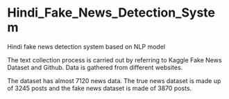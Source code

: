 # Hindi_Fake_News_Detection_System
Hindi fake news detection system based on NLP model

The text collection process is carried out by referring  to Kaggle Fake News Dataset and Github. Data is gathered from different websites.

The dataset has almost 7120 news data. The true news dataset is made up of 3245 posts and the fake news dataset is made of 3870 posts.

